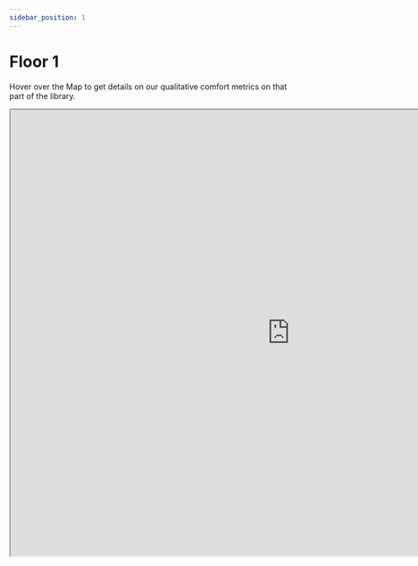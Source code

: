 ```yaml
---
sidebar_position: 1
---
```


# Floor 1

Hover over the Map to get details on our qualitative comfort metrics on that part of the library. 

<iframe src="https://suobset.github.io/iCons/iCons3-CS1/qualitative-floormaps/floor1.html" width="1000" height="800"></iframe>